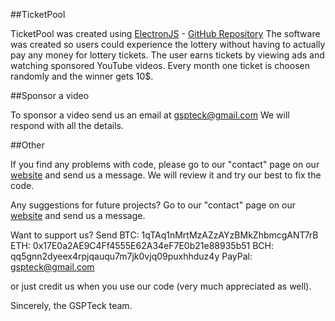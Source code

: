 ##TicketPool

TicketPool was created using [ElectronJS](https://www.electronjs.org) - [GitHub Repository](https://github.com/electron)
The software was created so users could experience the lottery without having to actually pay any money for lottery tickets.
The user earns tickets by viewing ads and watching sponsored YouTube videos.
Every month one ticket is choosen randomly and the winner gets 10$.

##Sponsor a video

To sponsor a video send us an email at gspteck@gmail.com
We will respond with all the details.

##Other

If you find any problems with code, please go to our "contact" page on our [website](https://gspteck.wixsite.com/gspteck/)
and send us a message. We will review it and try our best to fix the code.

Any suggestions for future projects? Go to our "contact" page on our  [website](https://gspteck.wixsite.com/gspteck/)
and send us a message.

Want to support us?
Send 
BTC: 1qTAq1nMrtMzAZzAYzBMkZhbmcgANT7rB
ETH: 0x17E0a2AE9C4Ff4555E62A34eF7E0b21e88935b51
BCH: qq5gnn2dyeex4rpjqauqu7m7jk0vjq09puxhhduz4y
PayPal: gspteck@gmail.com

or just credit us when you use our code (very much appreciated as well).

Sincerely,
the GSPTeck team.
